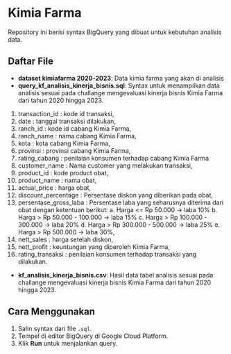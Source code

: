 # Kimia Farma

Repository ini berisi syntax BigQuery yang dibuat untuk kebutuhan analisis data.

## Daftar File
- **dataset kimiafarma 2020-2023**: Data kimia farma yang akan di analisis
- **query_kf_analisis_kinerja_bisnis.sql**: Syntax untuk menampilkan data analisis sesuai pada challange mengevaluasi kinerja bisnis Kimia Farma dari tahun 2020 hingga 2023.
1.  transaction_id : kode id transaksi, 
2.  date : tanggal transaksi dilakukan, 
3.  ranch_id : kode id cabang Kimia Farma, 
4.  ranch_name : nama cabang Kimia Farma, 
5.  kota : kota cabang Kimia Farma,
6.  provinsi : provinsi cabang Kimia Farma,
7.  rating_cabang : penilaian konsumen terhadap cabang Kimia Farma
8.  customer_name : Nama customer yang melakukan transaksi,
9.  product_id : kode product obat,
10. product_name : nama obat,
11. actual_price : harga obat,
12. discount_percentage : Persentase diskon yang diberikan pada obat,
13. persentase_gross_laba : Persentase laba yang seharusnya diterima dari obat dengan ketentuan berikut:
     a.     Harga <= Rp 50.000 -> laba 10%
     b.     Harga > Rp 50.000 - 100.000 -> laba 15%
     c.     Harga > Rp 100.000 - 300.000 -> laba 20%
     d.     Harga > Rp 300.000 - 500.000 -> laba 25%
     e.     Harga > Rp 500.000 -> laba 30%,
14.  nett_sales : harga setelah diskon,
15.  nett_profit : keuntungan yang diperoleh Kimia Farma,
16.  rating_transaksi : penilaian konsumen terhadap transaksi yang dilakukan.
- **kf_analisis_kinerja_bisnis.csv**: Hasil data tabel analisis sesuai pada challange mengevaluasi kinerja bisnis Kimia Farma dari tahun 2020 hingga 2023.

## Cara Menggunakan
1. Salin syntax dari file `.sql`.
2. Tempel di editor BigQuery di Google Cloud Platform.
3. Klik **Run** untuk menjalankan query.
